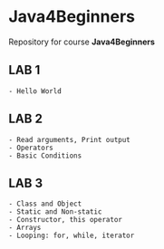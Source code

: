 # Java4Beginners

Repository for course **Java4Beginners**


## LAB 1 
	- Hello World


## LAB 2
	- Read arguments, Print output
	- Operators
	- Basic Conditions
	
## LAB 3 
	- Class and Object
	- Static and Non-static
	- Constructor, this operator
	- Arrays
	- Looping: for, while, iterator
